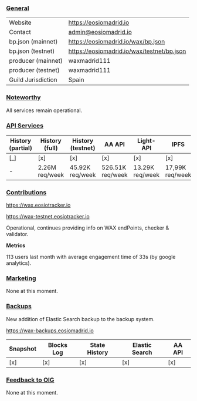 ### <ins>General</ins>

|  |  |
| --- | --- |
| Website | https://eosiomadrid.io |
| Contact | admin@eosiomadrid.io |
| bp.json (mainnet) | https://eosiomadrid.io/wax/bp.json |
| bp.json (testnet) | https://eosiomadrid.io/wax/testnet/bp.json |
| producer (mainnet) | waxmadrid111 |
| producer (testnet) | waxmadrid111 |
| Guild Jurisdiction | Spain |

### <ins>Noteworthy</ins>

All services remain operational.

### <ins>API Services</ins>

| History (partial) | History (full) | History (testnet) | AA API | Light-API  | IPFS |
|--------|--------|--------|--------|--------|--------|
| [_] | [x] | [x] | [x] | [x] | [x] 
| - | 2.26M req/week | 45.92K req/week | 526.51K req/week | 13.29K req/week |  17,99K req/week |



### <ins>Contributions</ins>

https://wax.eosiotracker.io

https://wax-testnet.eosiotracker.io

Operational, continues providing info on WAX endPoints, checker & validator. 


**Metrics**

113 users last month with average engagement time of 33s (by google analytics).


### <ins>Marketing</ins>

None at this moment.

### <ins>Backups </ins>

New addition of Elastic Search backup to the backup system.

https://wax-backups.eosiomadrid.io

| Snapshot | Blocks Log | State History | Elastic Search | AA API |
|--------|--------|--------|--------|--------|
| [x] | [x] | [x] | [x] | [x] |




### <ins>Feedback to OIG</ins>

None at this moment.
